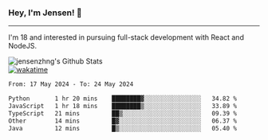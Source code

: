 ### Hey, I'm Jensen! 👋

---

I'm 18 and interested in pursuing full-stack development with React and NodeJS.

![jensenzhng's Github Stats](https://github-readme-stats.vercel.app/api?username=jensenzhng&theme=dark&show_icons=true&count_private=true)
<br />
[![wakatime](https://wakatime.com/badge/user/cbfc263d-3611-4e36-8278-8fad45fe3f62.svg)](https://wakatime.com/@cbfc263d-3611-4e36-8278-8fad45fe3f62)

<!--START_SECTION:waka-->

```txt
From: 17 May 2024 - To: 24 May 2024

Python       1 hr 20 mins    ████████▓░░░░░░░░░░░░░░░░   34.82 %
JavaScript   1 hr 18 mins    ████████▒░░░░░░░░░░░░░░░░   33.89 %
TypeScript   21 mins         ██▒░░░░░░░░░░░░░░░░░░░░░░   09.39 %
Other        14 mins         █▓░░░░░░░░░░░░░░░░░░░░░░░   06.37 %
Java         12 mins         █▒░░░░░░░░░░░░░░░░░░░░░░░   05.40 %
```

<!--END_SECTION:waka-->
